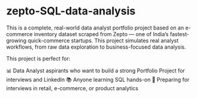 # zepto-SQL-data-analysis
This is a complete, real-world data analyst portfolio project based on an e-commerce inventory dataset scraped from Zepto — one of India’s fastest-growing quick-commerce startups. This project simulates real analyst workflows, from raw data exploration to business-focused data analysis.

This project is perfect for:

📊 Data Analyst aspirants who want to build a strong Portfolio Project for interviews and LinkedIn
📚 Anyone learning SQL hands-on
💼 Preparing for interviews in retail, e-commerce, or product analytics
